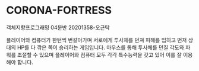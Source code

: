# CORONA-FORTRESS
객체지향프로그래밍 04분반 20201358-오근탁

플레이어와 컴퓨터가 한턴씩 번갈아가며 서로에게 투사체를 던져 피해를 입히고 먼저 상대의 HP를 다 깎은 쪽이 승리하는 게임입니다.
마우스를 통해 투사체를 던질 각도와 파워를 조절할 수 있으며 플레이어와 컴퓨터 모두 각각 특수능력을 갖고 있어 이를 잘 이용해야 합니다.

